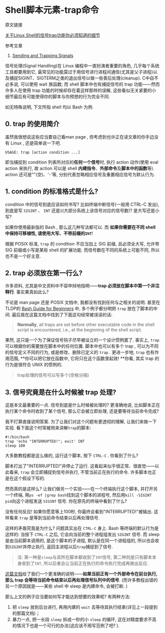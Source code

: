 # Shell脚本元素-trap命令

原文链接

[关于Linux Shell的信号trap功能你必须知道的细节](https://blog.robotshell.org/2012/necessary-details-about-signal-trap-in-shell/)

参考文章

1. [Sending and Trapping Signals](http://mywiki.wooledge.org/SignalTrap)

信号处理(Signal Handling)在 Linux 编程中一直扮演者重要的角色, 几乎每个系统工具都要用到它, 最常见的功能莫过于用信号进行进程间通信(尤其是父子进程)以及捕捉SIGINT、SIGTERM之类的退出信号以做一些善后处理(cleanup). C中自不必多说, 可以使用 wait 族函数; 而 shell 脚本中也有捕捉信号的 trap 功能——然而许多人在使用 trap 功能的时候却存在着这样那样的误解, 这些看似无关紧要的小细节最后有可能使得你的脚本与你预想的行为完全不同. 

如无特殊说明, 下文所指 shell 均以 Bash 为例. 

## 0. trap 的使用简介

虽然我很想说这些应当要自己看man page , 但考虑到也许正在读文章的你手边没有 Linux , 还是简单说一下吧. 

```
USAGE: trap [action condition ...]
```

即当捕捉到 condition 列表所对应的**任何一个信号**时, 执行 action 动作(使用 eval action 来执行, 故 action 可以是 shell **内建指令**、**外部命令**及**脚本中的函数**等). action 还可是""(空)、'-'等, 分别代表忽略相应信号及重置相应信号为默认行为. 

## 1. condition 的标准格式是什么? 

condition 中的信号到底应该如何书写? 比如终端中断信号(一般用 CTRL-C 发出), 到底是写 `SIGINT` 、 `INT` 还是`2`(大部分系统上该信号对应的信号数)? 是大写还是小写? 

如果你使用最新版的 Bash , 那么这几种写法都可以. 而 **如果你需要在不同 shell 中保持可移植性, 请使用大写、不带前缀的`INT`**! 

根据 POSIX 标准,  `trap` 的 condition 不应当加上 SIG 前缀, 且必须全大写, 允许带 SIG 前缀或小写是某些 shell 的扩展功能. 而信号数在不同的系统上可能不同, 所以也不是一个好主意. 

## 2. trap 必须放在第一行么? 

许多资料, 尤其是中文资料中不容申辩地指明——**trap 必须放在脚本中第一个非注释行**. 事实果真如此么? 

不论是 man page 还是 POSIX 文档中, 我都没有找到任何与之相关的说明. 甚至在TLDP的 [Bash Guide for Beginners](http://www.tldp.org/LDP/Bash-Beginners-Guide/html/sect_12_02.html) 中, 多个例子都分明把 `trap` 放在了脚本的中间. 最后我在这篇文档中找到了下面这句经常被误读的话: 

> **Normally**, all traps are set before other executable code in the shell script is encountered, i.e., at the beginning of the shell script.

果然, 这只是一个为了保证信号钩子尽早被设立的一个设计惯例罢了. 事实上,  `trap` 可以根据你的需要放在脚本中的任何位置. 脚本中也可以有多个 trap , 可以为不同的信号定义不同的行为, 或是修改、删除已定义的 `trap` . 更进一步地,  `trap` 也有作用范围, **你可以把它放在函数中, 它将只在这个函数里起效! **你看, 其实 trap 的行为是很符合 UNIX 的惯例的. 

> trap处理的信号可以写多个(空格分隔)

## 3. 信号究竟是在什么时候被 trap 处理? 

这是本文最重要的一点. 信号到底是什么时候被处理的? 更准确地说, 比如脚本正在执行某个命令时收到了某个信号, 那么它会被立即处理, 还是要等待当前命令完成? 

我不打算直接说明答案. 为了让我们对这个问题有更透彻的理解, 让我们来做一下实验. 看下面这个时常被用来讲解`trap`的脚本: 

```
#!/bin/bash
trap 'echo "INTERRUPTED!"; exit' INT
sleep 100
```

大多数教程都是这么做的, 运行这个脚本, 按下 `CTRL-C` . 你看到了什么? 

脚本打出了"INTERRUPTED!"并停止了运行. 这看起来似乎很正常、很直觉——以此看来,  `trap` 会立即捕捉到信号并执行, 不管当前正在执行的命令. 许多脚本也正是在这个假设下写的. 

然而真的是这样么? 让我们做另一个实验——在一个终端执行这个脚本, 并打开另一个终端, 用`ps -ef |grep bash`找到这个脚本的进程号, 然后用`kill -SIGINT pid`向这个进程发送 `SIGINT` 信号. 你在原先的终端中看到了什么? 

没有任何反应! 如果你愿意等上100秒, 你最终会看到"INTERRUPTED!"被输出. 这样看来 `trap` 是等到当前命令结束以后再处理信号. 

这样的矛盾究竟是为什么? 问题其实出在 `CTRL-C` 身上. Bash 等终端的默认行为是这样的: 当按下 `CTRL-C` 之后, 它会向当前的整个进程组发出 `SIGINT` 信号. 而 sleep 是由当前脚本调用的, 是这个脚本的子进程, 默认是在同一个进程组的, 所以也会收到`SIGINT`并停止执行, 返回主进程以后`trap`捕捉到了信号. 

> 注: 第一种是`sleep`与其所在脚本都收到了`INT`信号, 第二种则是只有脚本本身收到了`INT`, 所以后者会让当前正在执行的命令执行完成再做出反应.

[这篇文档](http://mywiki.wooledge.org/SignalTrap)给了我们一个更准确的说明——**如果当前正有一个外部命令在前台执行, 那么 trap 会等待当前命令结束以后再处理信号队列中的信号**. (而许多教程出错的另一个原因就是——某些 shell 中 sleep 是内建命令, 会被打断. )

那么上文的例子应当要如何写才能达到想要的效果呢? 有两种方法: 

1. 把 `sleep` 放到后台进行, 再用内建的 `wait` 去等待其执行结束(详见上一段提到的那篇文档)；
2. 暴力一点, 把一长段 `sleep` 拆成一秒的小 `sleep` 的循环, 这在对精度要求不高的情况下也是一个可行的办法(这应该不用写范例了吧? ). 


